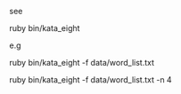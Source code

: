 
see 

ruby bin/kata_eight

e.g

ruby bin/kata_eight -f data/word_list.txt

ruby bin/kata_eight -f data/word_list.txt -n 4

